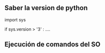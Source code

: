 ## Saber la version de python

import sys

if sys.version > '3' : ....

## Ejecución de comandos del SO